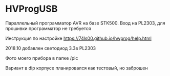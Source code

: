 # HVProgUSB

Параллельный программатор AVR на базе STK500. Вход на PL2303, для прошивки программатор не требуется

Инструкция по настройке https://74ls00.github.io/hwprog/help.html

2018.10 добавлен светодиод 3.3в PL2303

Фото моего прибора в папке /pic

Вариант в dip корпусе планировался как тестовый, но заброшен